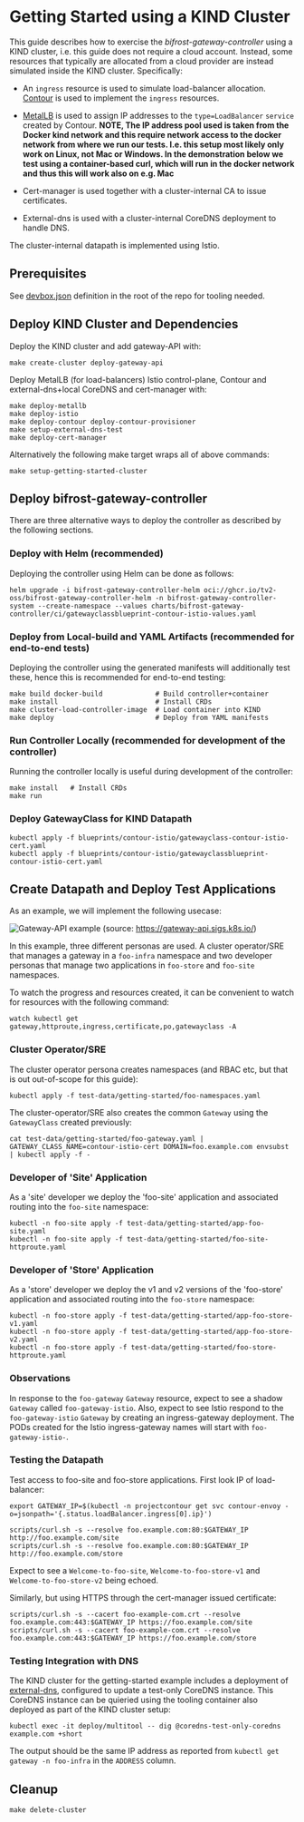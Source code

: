 # Getting Started using a KIND Cluster

This guide describes how to exercise the _bifrost-gateway-controller_
using a KIND cluster, i.e. this guide does not require a cloud
account. Instead, some resources that typically are allocated from a
cloud provider are instead simulated inside the KIND
cluster. Specifically:

- An `ingress` resource is used to simulate load-balancer allocation. [Contour](https://projectcontour.io) is used to implement the `ingress` resources.

- [MetalLB](metallb.io) is used to assign IP addresses to the `type=LoadBalancer` `service` created by Contour.
  **NOTE, The IP address pool used is taken from the Docker kind network and this require network access to the docker network from where we run our tests. I.e. this setup most likely only work on Linux, not Mac or Windows. In the demonstration below we test using a container-based curl, which will run in the docker network and thus this will work also on e.g. Mac**

- Cert-manager is used together with a cluster-internal CA to issue certificates.

- External-dns is used with a cluster-internal CoreDNS deployment to handle DNS.

The cluster-internal datapath is implemented using Istio.

## Prerequisites

See [devbox.json](https://www.jetify.com/docs/devbox/) definition in the root of the repo for tooling needed.

## Deploy KIND Cluster and Dependencies

Deploy the KIND cluster and add gateway-API with:

```shell
make create-cluster deploy-gateway-api
```

Deploy MetalLB (for load-balancers) Istio control-plane, Contour and
external-dns+local CoreDNS and cert-manager with:

```shell
make deploy-metallb
make deploy-istio
make deploy-contour deploy-contour-provisioner
make setup-external-dns-test
make deploy-cert-manager
```

Alternatively the following make target wraps all of above commands:

```shell
make setup-getting-started-cluster
```

## Deploy bifrost-gateway-controller

There are three alternative ways to deploy the controller as described
by the following sections.

### Deploy with Helm (recommended)

Deploying the controller using Helm can be done as follows:

```shell
helm upgrade -i bifrost-gateway-controller-helm oci://ghcr.io/tv2-oss/bifrost-gateway-controller-helm -n bifrost-gateway-controller-system --create-namespace --values charts/bifrost-gateway-controller/ci/gatewayclassblueprint-contour-istio-values.yaml
```

### Deploy from Local-build and YAML Artifacts (recommended for end-to-end tests)

Deploying the controller using the generated manifests will
additionally test these, hence this is recommended for end-to-end
testing:

```shell
make build docker-build             # Build controller+container
make install                        # Install CRDs
make cluster-load-controller-image  # Load container into KIND
make deploy                         # Deploy from YAML manifests
```

### Run Controller Locally (recommended for development of the controller)

Running the controller locally is useful during development of the
controller:

```shell
make install   # Install CRDs
make run
```

### Deploy GatewayClass for KIND Datapath

```shell
kubectl apply -f blueprints/contour-istio/gatewayclass-contour-istio-cert.yaml
kubectl apply -f blueprints/contour-istio/gatewayclassblueprint-contour-istio-cert.yaml
```

## Create Datapath and Deploy Test Applications

As an example, we will implement the following usecase:

![Gateway-API example](images/gateway-api-multi-namespace.png)
(source: https://gateway-api.sigs.k8s.io/)

In this example, three different personas are used. A cluster
operator/SRE that manages a gateway in a `foo-infra` namespace and two
developer personas that manage two applications in `foo-store` and
`foo-site` namespaces.

To watch the progress and resources created, it can be convenient to watch for
resources with the following command:

```shell
watch kubectl get gateway,httproute,ingress,certificate,po,gatewayclass -A
```

### Cluster Operator/SRE

The cluster operator persona creates namespaces (and RBAC etc, but
that is out out-of-scope for this guide):

```shell
kubectl apply -f test-data/getting-started/foo-namespaces.yaml
```

The cluster-operator/SRE also creates the common `Gateway` using the
`GatewayClass` created previously:

```shell
cat test-data/getting-started/foo-gateway.yaml | GATEWAY_CLASS_NAME=contour-istio-cert DOMAIN=foo.example.com envsubst | kubectl apply -f -
```

### Developer of 'Site' Application

As a 'site' developer we deploy the 'foo-site' application and associated
routing into the `foo-site` namespace:

```shell
kubectl -n foo-site apply -f test-data/getting-started/app-foo-site.yaml
kubectl -n foo-site apply -f test-data/getting-started/foo-site-httproute.yaml
```

### Developer of 'Store' Application

As a 'store' developer we deploy the v1 and v2 versions of the 'foo-store'
application and associated routing into the `foo-store` namespace:

```shell
kubectl -n foo-store apply -f test-data/getting-started/app-foo-store-v1.yaml
kubectl -n foo-store apply -f test-data/getting-started/app-foo-store-v2.yaml
kubectl -n foo-store apply -f test-data/getting-started/foo-store-httproute.yaml
```

### Observations

In response to the `foo-gateway` `Gateway` resource, expect to see a
shadow `Gateway` called `foo-gateway-istio`. Also, expect to see Istio
respond to the `foo-gateway-istio` `Gateway` by creating an
ingress-gateway deployment. The PODs created for the Istio
ingress-gateway names will start with `foo-gateway-istio-`.

### Testing the Datapath

Test access to foo-site and foo-store applications.
First look IP of load-balancer:

```shell
export GATEWAY_IP=$(kubectl -n projectcontour get svc contour-envoy -o=jsonpath='{.status.loadBalancer.ingress[0].ip}')
```

```shell
scripts/curl.sh -s --resolve foo.example.com:80:$GATEWAY_IP http://foo.example.com/site
scripts/curl.sh -s --resolve foo.example.com:80:$GATEWAY_IP http://foo.example.com/store
```

Expect to see a `Welcome-to-foo-site`, `Welcome-to-foo-store-v1` and
`Welcome-to-foo-store-v2` being echoed.

Similarly, but using HTTPS through the cert-manager issued
certificate:

```shell
scripts/curl.sh -s --cacert foo-example-com.crt --resolve foo.example.com:443:$GATEWAY_IP https://foo.example.com/site
scripts/curl.sh -s --cacert foo-example-com.crt --resolve foo.example.com:443:$GATEWAY_IP https://foo.example.com/store
```

### Testing Integration with DNS

The KIND cluster for the getting-started example includes a deployment
of [external-dns](https://github.com/kubernetes-sigs/external-dns),
configured to update a test-only CoreDNS instance. This CoreDNS
instance can be quieried using the tooling container also deployed as
part of the KIND cluster setup:

```shell
kubectl exec -it deploy/multitool -- dig @coredns-test-only-coredns example.com +short
```

The output should be the same IP address as reported from `kubectl get gateway -n foo-infra` in the `ADDRESS` column.

## Cleanup

```shell
make delete-cluster
```
